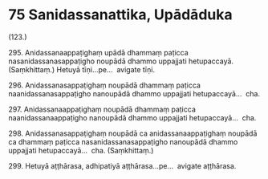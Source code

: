 # 75 Sanidassanattika, Upādāduka

(123.)

295\. Anidassanaappaṭighaṃ upādā dhammaṃ paṭicca nasanidassanasappaṭigho noupādā dhammo uppajjati hetupaccayā. (Saṃkhittaṃ.) Hetuyā tīṇi…pe…  avigate tīṇi.

296\. Anidassanasappaṭighaṃ noupādā dhammaṃ paṭicca naanidassanasappaṭigho nanoupādā dhammo uppajjati hetupaccayā…  cha.

297\. Anidassanaappaṭighaṃ noupādā dhammaṃ paṭicca naanidassanaappaṭigho nanoupādā dhammo uppajjati hetupaccayā…  cha.

298\. Anidassanasappaṭighaṃ noupādā ca anidassanaappaṭighaṃ noupādā ca dhammaṃ paṭicca nasanidassanasappaṭigho nanoupādā dhammo uppajjati hetupaccayā…  cha. (Saṃkhittaṃ.)

299\. Hetuyā aṭṭhārasa, adhipatiyā aṭṭhārasa…pe…  avigate aṭṭhārasa.
